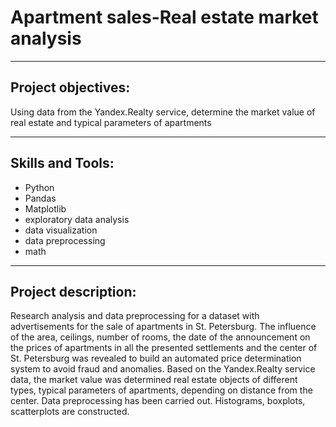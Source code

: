 # Apartment sales-Real estate market analysis
---

## Project objectives:
Using data from the Yandex.Realty service, determine the market value of real estate and typical parameters of apartments

---
## Skills and Tools:

* Python
* Pandas
* Matplotlib
* exploratory data analysis
* data visualization
* data preprocessing
* math

---

## Project description:
Research analysis and data preprocessing for a dataset with advertisements for the sale of apartments in St. Petersburg.
The influence of the area, ceilings, number of rooms, the date of the announcement on the prices of apartments in all the presented settlements and the center of St. Petersburg was revealed to build an automated price determination system to avoid fraud and anomalies.
Based on the Yandex.Realty service data, the market value was determined real estate objects of different types, typical parameters of apartments, depending on distance from the center. Data preprocessing has been carried out.
Histograms, boxplots, scatterplots are constructed.
